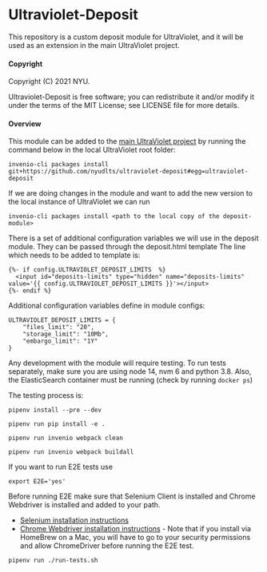 # Ultraviolet-Deposit

This repository is a custom deposit module for UltraViolet, and it will be used as an extension in the main UltraViolet project.

#### Copyright

Copyright (C) 2021 NYU.

Ultraviolet-Deposit is free software; you can redistribute it and/or modify it under the terms of the MIT License; see LICENSE file for more details.

#### Overview

This module can be added to the [main UltraViolet project](https://github.com/nyudlts/ultraviolet) by running the command below in the local UltraViolet root folder:

```
invenio-cli packages install git+https://github.com/nyudlts/ultraviolet-deposit#egg=ultraviolet-deposit
```

If we are doing changes in the module and want to add the new version to the local instance of UltraViolet we can run

```
invenio-cli packages install <path to the local copy of the deposit-module>
```

There is a set of additional configuration variables we will use in the deposit module. They can be passed through the deposit.html template
The line which needs to be added to template is:
```
{%- if config.ULTRAVIOLET_DEPOSIT_LIMITS  %}
  <input id="deposits-limits" type="hidden" name="deposits-limits" value='{{ config.ULTRAVIOLET_DEPOSIT_LIMITS }}'></input>
{%- endif %}
```
Additional configuration variables define in module configs:
```
ULTRAVIOLET_DEPOSIT_LIMITS = {
    "files_limit": "20",
    "storage_limit": "10Mb",
    "embargo_limit": "1Y"
}
```


Any development with the module will require testing. To run tests separately, make sure you are using node 14, nvm 6 and python 3.8. Also, the ElasticSearch container must be running (check by running `docker ps`)

The testing process is:

```
pipenv install --pre --dev
```

```
pipenv run pip install -e .
```

```
pipenv run invenio webpack clean
```

```
pipenv run invenio webpack buildall
```

If you want to run E2E tests use

```
export E2E='yes'
```

Before running E2E make sure that Selenium Client is installed and Chrome Webdriver is installed and added to your path.

- [Selenium installation instructions](https://www.selenium.dev/selenium/docs/api/py/)
- [Chrome Webdriver installation instructions](https://formulae.brew.sh/cask/chromedriver) - Note that if you install via HomeBrew on a Mac, you will have to go to your security permissions and allow ChromeDriver before running the E2E test.


```
pipenv run ./run-tests.sh
```
